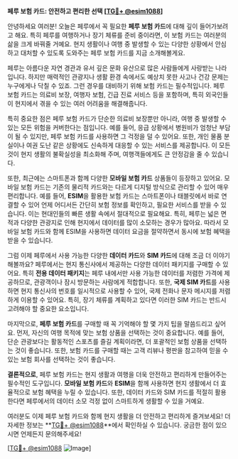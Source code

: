 **페루 보험 카드: 안전하고 편리한 선택 [[TG💪+ @esim1088](https://t.me/s/esim1088)]**

안녕하세요 여러분! 오늘은 페루에서 꼭 필요한 **페루 보험 카드**에 대해 깊이 들어가보려고 해요. 특히 페루를 여행하거나 장기 체류를 준비 중이라면, 이 보험 카드는 여러분의 삶을 크게 바꿔줄 거예요. 현지 생활이나 여행 중 발생할 수 있는 다양한 상황에서 안심하고 대처할 수 있도록 도와주는 페루 보험 카드를 지금 소개해볼게요.

페루는 아름다운 자연 경관과 유서 깊은 문화 유산으로 많은 사람들에게 사랑받는 나라입니다. 하지만 매력적인 관광지나 생활 환경 속에서도 예상치 못한 사고나 건강 문제는 누구에게나 닥칠 수 있죠. 그런 경우를 대비하기 위해 보험 카드는 필수적입니다. 페루 보험 카드는 의료비 보장, 여행자 보험, 긴급 진료 서비스 등을 포함하며, 특히 외국인들이 현지에서 겪을 수 있는 여러 어려움을 해결해줍니다. 

특히 중요한 점은 페루 보험 카드가 단순한 의료비 보장뿐만 아니라, 여행 중 발생할 수 있는 모든 위험을 커버한다는 점입니다. 예를 들어, 응급 상황에서 병원비가 엄청난 부담이 될 수 있지만, 페루 보험 카드를 사용하면 그 걱정을 덜 수 있어요. 또한, 개인 물품 분실이나 여권 도난 같은 상황에도 신속하게 대응할 수 있는 서비스를 제공합니다. 이 모든 것이 현지 생활의 불확실성을 최소화해 주며, 여행객들에게도 큰 안정감을 줄 수 있습니다.

또한, 최근에는 스마트폰과 함께 다양한 **모바일 보험 카드** 상품들이 등장하고 있어요. 모바일 보험 카드는 기존의 물리적 카드와는 다르게 디지털 방식으로 관리할 수 있어 매우 편리합니다. 예를 들어, **ESIM**을 활용한 보험 카드는 스마트폰이나 태블릿에서 바로 연결할 수 있어 언제 어디서든 간단히 보험 정보를 확인하고, 필요한 서비스를 받을 수 있습니다. 이는 현대인들의 빠른 생활 속에서 절대적으로 필요해요. 특히, 페루는 넓은 면적과 다양한 관광지로 인해 현지에서 데이터를 많이 소모하는 경우가 많아요. 따라서 모바일 보험 카드와 함께 ESIM을 사용하면 데이터 요금을 절약하면서 동시에 보험 혜택을 받을 수 있습니다.

그럼 이제 페루에서 사용 가능한 다양한 **데이터 카드**와 **SIM 카드**에 대해 조금 더 이야기해볼까요? 페루에서는 현지 통신사에서 제공하는 다양한 데이터 패키지를 구매할 수 있어요. 특히 **전용 데이터 패키지**는 페루 내에서만 사용 가능한 데이터를 저렴한 가격에 제공하므로, 관광객이나 잠시 방문하는 사람에게 적합합니다. 또한, **국제 SIM 카드**를 사용하면 현지 통신사의 번호를 일시적으로 사용할 수 있어, 국제 전화나 문자 메시지를 저렴하게 이용할 수 있어요. 특히, 장기 체류를 계획하고 있다면 이러한 SIM 카드는 반드시 고려해야 할 중요한 요소입니다.

마지막으로, **페루 보험 카드**를 구매할 때 꼭 기억해야 할 몇 가지 팁을 말씀드리고 싶어요. 먼저, 자신의 여행 목적에 맞는 보험 상품을 선택하는 것이 중요합니다. 예를 들어, 단순 관광보다는 활동적인 스포츠를 즐길 계획이라면, 더 포괄적인 보험 상품을 선택하는 것이 좋습니다. 또한, 보험 카드를 구매할 때는 고객 리뷰나 평판을 참고하여 믿을 수 있는 보험 회사를 선택하는 것이 좋습니다.

**결론적으로**, 페루 보험 카드는 현지 생활과 여행을 더욱 안전하고 편리하게 만들어주는 필수적인 도구입니다. **모바일 보험 카드**와 **ESIM**을 함께 사용하면 현지 생활에서 더 효율적으로 보험 혜택을 누릴 수 있습니다. 또한, 데이터 카드와 SIM 카드를 적절히 활용한다면 페루에서의 데이터 소모 걱정 없이 스마트하게 생활할 수 있을 거예요.

여러분도 이제 페루 보험 카드와 함께 현지 생활을 더 안전하고 편리하게 즐겨보세요! 더 자세한 정보는 **[TG💪+ @esim1088](https://t.me/s/esim1088)**에서 확인하실 수 있습니다. 궁금한 점이 있으시면 언제든지 문의해주세요!

[[TG💪+ @esim1088](https://t.me/s/esim1088) ![Image](https://i.postimg.cc/Y0z9fWf4/image.png)]